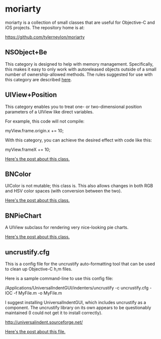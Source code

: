 moriarty
========

moriarty is a collection of small classes that are useful for Objective-C and iOS projects. The repository home is at:

https://github.com/tylerneylon/moriarty


NSObject+Be
-----------

This category is designed to help with memory management.  Specifically, this makes it easy to only work with autoreleased objects outside of a small number of ownership-allowed methods.  The rules suggested for use with this category are described [here](http://bynomial.com/blog/?p=65).


UIView+Position
---------------

This category enables you to treat one- or two-dimensional position parameters of a UIView like direct variables.

For example, this code will not compile:

myView.frame.origin.x += 10;

With this category, you can achieve the desired effect with code like this:

myView.frameX += 10;

[Here's the post about this class.](http://bynomial.com/blog/?p=24)


BNColor
-------

UIColor is not mutable; this class is.  This also allows changes in both RGB and HSV color spaces (with conversion between the two).

[Here's the post about this class.](http://bynomial.com/blog/?p=100)

BNPieChart
----------

A UIView subclass for rendering very nice-looking pie charts.

[Here's the post about this class.](http://bynomial.com/blog/?p=104)

uncrustify.cfg
--------------

This is a config file for the uncrustify auto-formatting tool that can be used to clean up Objective-C h,m files.

Here is a sample command-line to use this config file:

/Applications/UniversalIndentGUI/indenters/uncrustify -c uncrustify.cfg -lOC -f MyFile.m -o MyFile.m

I suggest installing UniversalIndentGUI, which includes uncrustify as a component.  The uncrustify library on its own appears to be questionably maintained (I could not get it to install correctly).

http://universalindent.sourceforge.net/

[Here's the post about this file.](http://bynomial.com/blog/?p=109)
